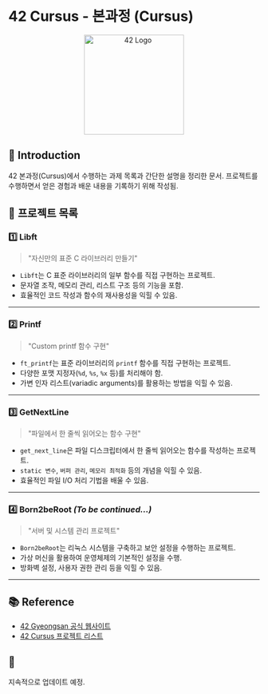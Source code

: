# 42 Cursus - 본과정 (Cursus)

<p align="center">
  <img src="https://upload.wikimedia.org/wikipedia/commons/8/8d/42_Logo.svg" alt="42 Logo" width="200"/>
</p>

## 📌 Introduction
42 본과정(Cursus)에서 수행하는 과제 목록과 간단한 설명을 정리한 문서. 프로젝트를 수행하면서 얻은 경험과 배운 내용을 기록하기 위해 작성됨.

## 🚀 프로젝트 목록

### 1️⃣ Libft
> "자신만의 표준 C 라이브러리 만들기"

- `Libft`는 C 표준 라이브러리의 일부 함수를 직접 구현하는 프로젝트.
- 문자열 조작, 메모리 관리, 리스트 구조 등의 기능을 포함.
- 효율적인 코드 작성과 함수의 재사용성을 익힐 수 있음.

---

### 2️⃣ Printf
> "Custom printf 함수 구현"

- `ft_printf`는 표준 라이브러리의 `printf` 함수를 직접 구현하는 프로젝트.
- 다양한 포맷 지정자(`%d`, `%s`, `%x` 등)를 처리해야 함.
- 가변 인자 리스트(variadic arguments)를 활용하는 방법을 익힐 수 있음.

---

### 3️⃣ GetNextLine
> "파일에서 한 줄씩 읽어오는 함수 구현"

- `get_next_line`은 파일 디스크립터에서 한 줄씩 읽어오는 함수를 작성하는 프로젝트.
- `static 변수`, `버퍼 관리`, `메모리 최적화` 등의 개념을 익힐 수 있음.
- 효율적인 파일 I/O 처리 기법을 배울 수 있음.

---

### 4️⃣ Born2beRoot *(To be continued...)*
> "서버 및 시스템 관리 프로젝트"

- `Born2beRoot`는 리눅스 시스템을 구축하고 보안 설정을 수행하는 프로젝트.
- 가상 머신을 활용하여 운영체제의 기본적인 설정을 수행.
- 방화벽 설정, 사용자 권한 관리 등을 익힐 수 있음.

---

## 📚 Reference
- [42 Gyeongsan 공식 웹사이트](https://42gyeongsan.kr/)
- [42 Cursus 프로젝트 리스트](https://github.com/42School)

## 📌
지속적으로 업데이트 예정.
